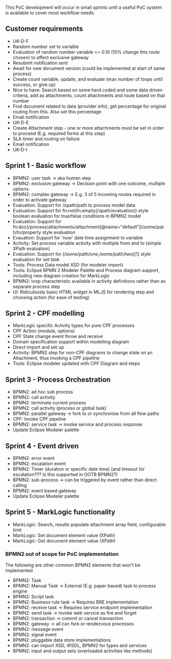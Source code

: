 This PoC development will occur in small sprints until a useful PoC system is available to cover most workflow needs.

## Customer requirements

- UK-D-F
 - Random number set to variable
 - Evaluation of random number variable <= 0.10 (10% change this route chosen) to affect exclusive gateway
 - Resubmit notification sent
 - Await for new document version (could be implemented at start of same process)
 - Create count variable, update, and evaluate (max number of loops until success, or give up)
 - Nice to have: Search based on some hard coded and some data driven criteria, add as attachments, count attachments and route based on that number
 - Find document related to data (provider info), get percentage for original routing from this. Also set this percentage
 - Email notification
- UK-D-E
 - Create Attachment step - one or more attachments must be set in order to proceed (E.g. required forms at this step)
 - SLA timer and routing on failure
 - Email notification
- UK-D-I

## Sprint 1 - Basic workflow
- BPMN2: user task -> aka human step
- BPMN2: exclusive gateway -> Decision point with one outcome, multiple options
- BPMN2: complex gateway -> E.g. 3 of 5 incoming routes required in order to activate gateway
- Evaluation: Support for /xpath/path to process model data
- Evaluation: Support for fn:not(fn:empty(/xpath/evaluation)) style boolean evaluation for true/false conditions in BPMN2 model
- Evaluation: Support for fn:doc(/process/attachments/attachment[@name="default"])/some/path/to/property style evaluation
- Evauation: Support for 'now' date time assignment to variable
- Activity: Set process variable activity with multiple from and to (simple XPath evaluation)
- Evaluation: Support for (/some/path/one,/some/path/two)[1] style evaluation for set task
- Tools: Process Data model XSD (for modeler import)
- Tools: Eclipse BPMN 2 Modeler Palette and Process diagram support, including new diagram creation for MarkLogic
- BPMN2: loop characteristic available in activity definitions rather than as separate process step
- UI: Ridiculously basic HTML widget in MLJS for rendering step and choosing action (for ease of testing)

## Sprint 2 - CPF modelling
- MarkLogic specific Activity types for pure CPF processes
 - CPF Action (module, options)
 - CPF State change event throw and receive
- Domain specification support within modelling diagram
- Direct import and set up
- Activity: BPMN2 step for non-CPF diagrams to change state on an Attachment, thus invoking a CPF pipeline
- Tools: Eclipse modeler updated with CPF Diagram and steps

## Sprint 3 - Process Orchestration

- BPMN2: ad hoc sub process
- BPMN2: call activity
- BPMN2: terminate current process
- BPMN2: call activity (process or global task)
- BPMN2: parallel gateway -> fork to or synchronise from all flow paths
- CPF: Invoke CPF pipeline
- BPMN2: service task -> invoke service and process response
- Update Eclipse Modeler palette

## Sprint 4 - Event driven

- BPMN2: error event
- BPMN2: escalation event
- BPMN2: Timer (duration or specific date time) (and timeout for escalation??? Is this supported in OOTB BPMN2?)
- BPMN2: sub-process -> can be triggered by event rather than direct calling
- BPMN2: event based gateway
- Update Eclipse Modeler palette

## Sprint 5 - MarkLogic functionality

- MarkLogic: Search, results populate attachment array field, configurable limit
- MarkLogic: Set document element value (XPath)
- MarkLogic: Get document element value (XPath)

### BPMN2 out of scope for PoC implementation

The following are other common BPMN2 elements that won't be implemented

- BPMN2: Task
- BPMN2: Manual Task -> External (E.g. paper based) task to process engine
- BPMN2: Script task
- BPMN2: Business rule task -> Requires BRE implementation
- BPMN2: receive task -> Requires service endpoint implementation
- BPMN2: send task -> invoke web service as fire and forget
- BPMN2: transaction -> commit or cancel transaction
- BPMN2: gateway -> all can fork or rendezvous processes
- BPMN2: message event
- BPMN2: signal event
- BPMN2: pluggable data store implementations
- BPMN2: can import XSD, WSDL, BPMN2 for types and services
- BPMN2: input and output sets (overloaded activities like methods)
